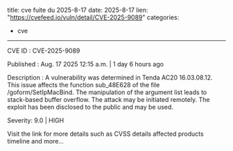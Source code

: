  
title: cve fuite du 2025-8-17
date: 2025-8-17
lien: "https://cvefeed.io/vuln/detail/CVE-2025-9089"
categories:
  - cve
---

CVE ID : CVE-2025-9089

Published :  Aug. 17
2025
12:15 a.m. | 1 day
6 hours ago

Description : A vulnerability was determined in Tenda AC20 16.03.08.12. This issue affects the function sub_48E628 of the file /goform/SetIpMacBind. The manipulation of the argument list leads to stack-based buffer overflow. The attack may be initiated remotely. The exploit has been disclosed to the public and may be used.

Severity: 9.0 | HIGH

Visit the link for more details
such as CVSS details
affected products
timeline
and more...
